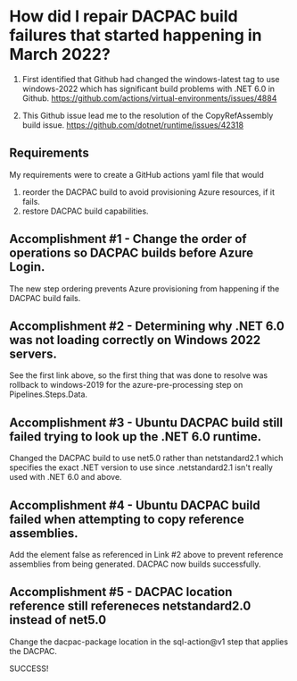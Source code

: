 # How did I repair DACPAC build failures that started happening in March 2022?

1. First identified that Github had changed the windows-latest tag to use windows-2022 which has significant build problems with .NET 6.0 in Github.
https://github.com/actions/virtual-environments/issues/4884

2. This Github issue lead me to the resolution of the CopyRefAssembly build issue.
https://github.com/dotnet/runtime/issues/42318

## Requirements
My requirements were to create a GitHub actions yaml file that would 
1. reorder the DACPAC build to avoid provisioning Azure resources, if it fails.
2. restore DACPAC build capabilities.

## Accomplishment #1 - Change the order of operations so DACPAC builds before Azure Login.
The new step ordering prevents Azure provisioning from happening if the DACPAC build fails.

## Accomplishment #2 - Determining why .NET 6.0 was not loading correctly on Windows 2022 servers.
See the first link above, so the first thing that was done to resolve was rollback to windows-2019 for the azure-pre-processing step on Pipelines.Steps.Data.

## Accomplishment #3 - Ubuntu DACPAC build still failed trying to look up the .NET 6.0 runtime.
Changed the DACPAC build to use net5.0 rather than netstandard2.1 which specifies the exact .NET version to use since .netstandard2.1 isn't really used with .NET 6.0 and above.

## Accomplishment #4 - Ubuntu DACPAC build failed when attempting to copy reference assemblies.
Add the element <ProduceReferenceAssembly>false</ProduceReferenceAssembly> as referenced in Link #2 above to prevent reference assemblies from being generated.
DACPAC now builds successfully.

## Accomplishment #5 - DACPAC location reference still refereneces netstandard2.0 instead of net5.0
Change the dacpac-package location in the sql-action@v1 step that applies the DACPAC.

SUCCESS!
